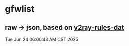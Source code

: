 # gfwlist
## raw -> json, based on [v2ray-rules-dat](https://github.com/Loyalsoldier/v2ray-rules-dat)
Tue Jun 24 06:00:43 AM CST 2025

